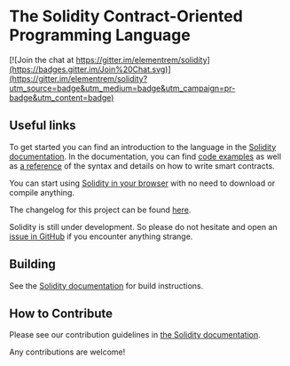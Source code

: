 # The Solidity Contract-Oriented Programming Language
[![Join the chat at https://gitter.im/elementrem/solidity](https://badges.gitter.im/Join%20Chat.svg)](https://gitter.im/elementrem/solidity?utm_source=badge&utm_medium=badge&utm_campaign=pr-badge&utm_content=badge)

## Useful links
To get started you can find an introduction to the language in the [Solidity documentation](https://solidity.readthedocs.org). In the documentation, you can find [code examples](http://solidity.readthedocs.io/en/latest/solidity-by-example.html) as well as [a reference](http://solidity.readthedocs.io/en/latest/solidity-in-depth.html) of the syntax and details on how to write smart contracts.

You can start using [Solidity in your browser](https://elementrem.github.io/browser-solidity/) with no need to download or compile anything.

The changelog for this project can be found [here](https://github.com/elementrem/solidity/blob/develop/Changelog.md).

Solidity is still under development. So please do not hesitate and open an [issue in GitHub](https://github.com/elementrem/solidity/issues) if you encounter anything strange.

## Building
See the [Solidity documentation](http://solidity.readthedocs.io/en/latest/installing-solidity.html#building-from-source) for build instructions.

## How to Contribute
Please see our contribution guidelines in [the Solidity documentation](http://solidity.readthedocs.io/en/latest/contributing.html).

Any contributions are welcome!
